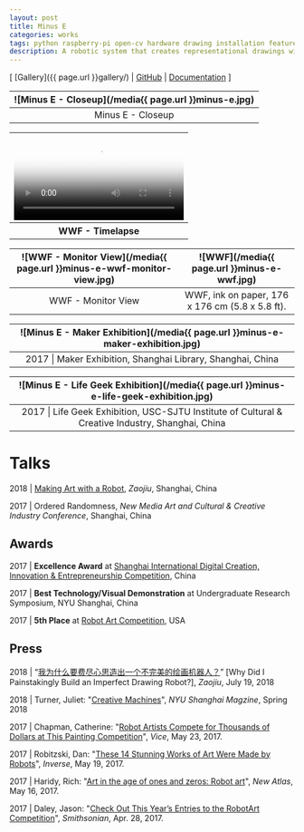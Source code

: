 ```yaml
---
layout: post
title: Minus E
categories: works
tags: python raspberry-pi open-cv hardware drawing installation featured
description: A robotic system that creates representational drawings with scribbles.
---
```


[ [Gallery]({{ page.url }}gallery/) \| [GitHub](https://github.com/minusetheartbot/minusetheartbot) \| [Documentation](https://jackbdu.wordpress.com/category/ima-capstone/) ]

<!--more-->

![Minus E - Closeup](/media{{ page.url }}minus-e.jpg) |
:----------: |
Minus E - Closeup |

<table style="width: 100%;">
  <thead><tr><th>
    <video controls width="100%" preload="auto" poster="/media{{ page.url }}minus-e-wwf-timelapse.jpg">
      <source src="/media{{ page.url }}minus-e-wwf-timelapse.mp4" type='video/mp4'>
    </video>
  </th></tr></thead>
  <tbody><tr style="text-align: center;"><th>
    WWF - Timelapse
  </th></tr></tbody>
</table>

![WWF - Monitor View](/media{{ page.url }}minus-e-wwf-monitor-view.jpg) | ![WWF](/media{{ page.url }}minus-e-wwf.jpg)
:----------: | :----------:
WWF - Monitor View | WWF, ink on paper, 176 x 176 cm (5.8 x 5.8 ft).

![Minus E - Maker Exhibition](/media{{ page.url }}minus-e-maker-exhibition.jpg) |
:----------: |
2017 \| Maker Exhibition, Shanghai Library, Shanghai, China |

![Minus E - Life Geek Exhibition](/media{{ page.url }}minus-e-life-geek-exhibition.jpg) |
:----------: |
2017 \| Life Geek Exhibition, USC-SJTU Institute of Cultural & Creative Industry, Shanghai, China |

# Talks

2018 \| [Making Art with a Robot](https://www.bilibili.com/video/av27211915/), _Zaojiu_, Shanghai, China

2017 \| Ordered Randomness, _New Media Art and Cultural & Creative Industry Conference_, Shanghai, China

## Awards

2017 \| **Excellence Award** at [Shanghai International Digital Creation, Innovation & Entrepreneurship Competition](https://v.qq.com/x/page/a0620ky9lbx.html), China

2017 \| **Best Technology/Visual Demonstration** at Undergraduate Research Symposium, NYU Shanghai, China

2017 \| **5th Place** at [Robot Art Competition](https://robotart.org/2017-winners/), USA

## Press

2018 \| “[我为什么要费尽心思造出一个不完美的绘画机器人？](https://mp.weixin.qq.com/s/ZiTIpNLR9Vm13mw_fxWhGQ)” [Why Did I Painstakingly Build an Imperfect Drawing Robot?], _Zaojiu_, July 19, 2018

2018 \| Turner, Juliet: "[Creative Machines](https://cdn.shanghai.nyu.edu/sites/default/files/nyush_spring2018_english.pdf)", _NYU Shanghai Magzine_, Spring 2018

2017 \| Chapman, Catherine: "[Robot Artists Compete for Thousands of Dollars at This Painting Competition](https://creators.vice.com/en_au/article/xwqk3n/robot-artists-compete-for-thousands-of-dollars-at-this-painting-competition)", _Vice_, May 23, 2017.

2017 \| Robitzski, Dan: "[These 14 Stunning Works of Art Were Made by Robots](https://www.inverse.com/article/31847-2017-robot-art-competition-winners)", _Inverse_, May 19, 2017.

2017 \| Haridy, Rich: "[Art in the age of ones and zeros: Robot art](https://newatlas.com/art-ones-and-zeros-robotart-painting/49538/)", _New Atlas_, May 16, 2017.

2017 \| Daley, Jason: "[Check Out This Year’s Entries to the RobotArt Competition](https://www.smithsonianmag.com/smart-news/check-out-entries-years-robotart-competition-180963071/#PibviKXRXsyu1Sq7.99)", _Smithsonian_, Apr. 28, 2017.
